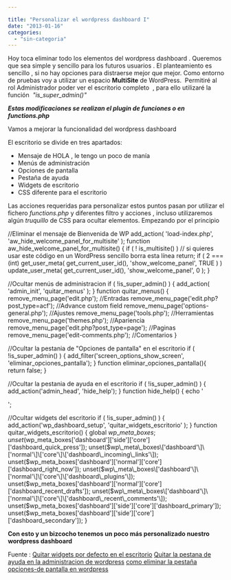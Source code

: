 ```yaml
---

title: "Personalizar el wordpress dashboard I"
date: "2013-01-16"
categories: 
  - "sin-categoria"
---
```


Hoy toca eliminar todo los elementos del wordpress dashboard . Queremos que sea simple y sencillo para los futuros usuarios . El planteamiento es sencillo , si no hay opciones para distraerse mejor que mejor. Como entorno de pruebas voy a utilizar un espacio **MultiSite** de WordPress.  Permitiré al rol Administrador poder ver el escritorio completo  , para ello utilizaré la función  _"is\_super\_admin()"_

_**Estas modificaciones se realizan el plugin de funciones o en functions.php**_

Vamos a mejorar la funcionalidad del wordpress dashboard

El escritorio se divide en tres apartados:

- Mensaje de HOLA , le tengo un poco de manía
- Menús de administración
- Opciones de pantalla
- Pestaña de ayuda
- Widgets de escritorio
- CSS diferente para el escritorio

Las acciones requeridas para personalizar estos puntos pasan por utilizar el fichero _functions.php_ y diferentes filtro y acciones , incluso utilizaremos algún _truquillo_ de CSS para ocultar elementos. Empezando por el principio

   //Eliminar el mensaje de Bienvenida de WP
   add\_action( 'load-index.php', 'aw\_hide\_welcome\_panel\_for\_multisite' );
   function aw\_hide\_welcome\_panel\_for\_multisite() {
           if ( ! is\_multisite() ) // si quieres usar este código en un WordPress sencillo borra esta línea
                   return;
           if ( 2 === (int) get\_user\_meta( get\_current\_user\_id(), 'show\_welcome\_panel', TRUE ) )
                   update\_user\_meta( get\_current\_user\_id(), 'show\_welcome\_panel', 0 );
   }

  //Ocultar menús de administracion
  if ( !is\_super\_admin() ) {
          add\_action( 'admin\_init', 'quitar\_menus' );
  }
  function quitar\_menus() {
  remove\_menu\_page('edit.php'); //Entradas
  remove\_menu\_page('edit.php?post\_type=acf'); //Advance custom field
  remove\_menu\_page('options-general.php'); //Ajustes
  remove\_menu\_page('tools.php'); //Herramientas
  remove\_menu\_page('themes.php'); //Apariencia
  remove\_menu\_page('edit.php?post\_type=page'); //Paginas
  remove\_menu\_page('edit-comments.php'); //Comentarios
  }

  //Ocultar la pestania de "Opciones de pantalla" en el escritorio
  if ( !is\_super\_admin() ) {
          add\_filter('screen\_options\_show\_screen', 'eliminar\_opciones\_pantalla');
  }
  function eliminar\_opciones\_pantalla(){
  return false;
  }

//Ocultar la pestania de ayuda en el escritorio
  if ( !is\_super\_admin() ) {
          add\_action('admin\_head', 'hide\_help');
  }
  function hide\_help() {
      echo '

';

//Ocultar widgets del escritorio
  if ( !is\_super\_admin() ) {
          add\_action('wp\_dashboard\_setup', 'quitar\_widgets\_escritorio' );
  }
  function quitar\_widgets\_escritorio() {
          global $wp\_meta\_boxes;
unset($wp\_meta\_boxes\['dashboard'\]\['side'\]\['core'\]\['dashboard\_quick\_press'\]);
unset($wp\_meta\_boxes\['dashboard'\]\['normal'\]\['core'\]\['dashboard\_incoming\_links'\]);
unset($wp\_meta\_boxes\['dashboard'\]\['normal'\]\['core'\]\['dashboard\_right\_now'\]);
unset($wp\_meta\_boxes\['dashboard'\]\['normal'\]\['core'\]\['dashboard\_plugins'\]);
unset($wp\_meta\_boxes\['dashboard'\]\['normal'\]\['core'\]\['dashboard\_recent\_drafts'\]);
unset($wp\_meta\_boxes\['dashboard'\]\['normal'\]\['core'\]\['dashboard\_recent\_comments'\]);
unset($wp\_meta\_boxes\['dashboard'\]\['side'\]\['core'\]\['dashboard\_primary'\]);
unset($wp\_meta\_boxes\['dashboard'\]\['side'\]\['core'\]\['dashboard\_secondary'\]);
}

**Con esto y un bizcocho tenemos un poco más personalizado nuestro wordpress dashboard**

Fuente : [Quitar widgets por defecto en el escritorio](https://ayudawordpress.com/quitar-widgets-por-defecto-en-el-escritorio/ "quitar-widgets-por-defecto-en-el-escritorio") [Quitar la pestana de ayuda en la administracion de wordpress](https://noticiaswordpress.com/2011/11/25/quitar-la-pestana-de-ayuda-en-la-administracion-de-wordpress/ "quitar-la-pestana-de-ayuda-en-la-administracion-de-wordpress") [como eliminar la pestaña opciones-de pantalla en wordpress](https://www.aquihaydominios.com/blog/como-eliminar-la-pestana-opciones-de-pantalla-en-wordpress/ "como-eliminar-la-pestana-opciones-de-pantalla-en-wordpress")
